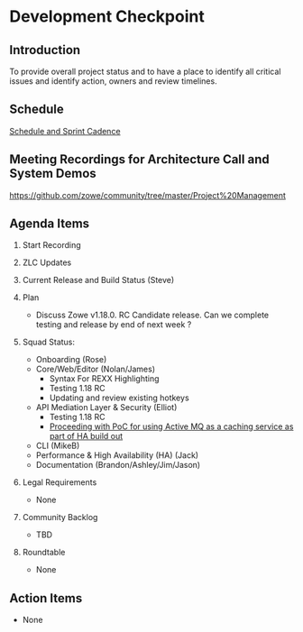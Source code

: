 # Development Checkpoint

Introduction
------------
To provide overall project status and to have a place to identify all critical issues and identify action, owners and review timelines.

Schedule
--------
[Schedule and Sprint Cadence](https://github.com/zowe/community/blob/master/Project%20Management/Schedule/Zowe%20PI%20%26%20Sprint%20Cadence.md)

Meeting Recordings for Architecture Call and System Demos
-----------------
https://github.com/zowe/community/tree/master/Project%20Management

Agenda Items
------------
1. Start Recording
2. ZLC Updates
3. Current Release and Build Status (Steve)
4. Plan
     - Discuss Zowe v1.18.0. RC Candidate release. Can we complete testing and release by end of next week ?
5. Squad Status:
    - Onboarding (Rose)
    - Core/Web/Editor (Nolan/James)
      - Syntax For REXX Highlighting
      - Testing 1.18 RC
      - Updating and review existing hotkeys
    - API Mediation Layer & Security (Elliot)  
      - Testing 1.18 RC
      - [Proceeding with PoC for using Active MQ as a caching service as part of HA build out](https://github.com/zowe/api-layer/issues/980)
    - CLI (MikeB)
    - Performance & High Availability (HA) (Jack)
    - Documentation (Brandon/Ashley/Jim/Jason)

6. Legal Requirements
    - None

7. Community Backlog
    - TBD
8. Roundtable
    - None

Action Items
------------
- None
